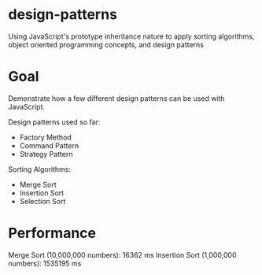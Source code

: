 design-patterns
===============

Using JavaScript's prototype inheritance nature to apply sorting algorithms, object oriented programming concepts, and design patterns

Goal
===============
Demonstrate how a few different design patterns can be used with JavaScript.

Design patterns used so far:
* Factory Method
* Command Pattern
* Strategy Pattern

Sorting Algorithms:
* Merge Sort
* Insertion Sort
* Selection Sort


Performance
==============
Merge Sort (10,000,000 numbers):  16362  ms
Insertion Sort (1,000,000 numbers):  1535195  ms

